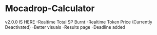 ﻿# Mocadrop-Calculator

v2.0.0 IS HERE
-Realtime Total SP Burnt
-Realtime Token Price (Currently Deactivated)
-Better visuals
-Results page
-Deadline added
